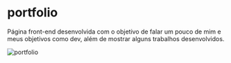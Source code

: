 # portfolio
 
Página front-end desenvolvida com o objetivo de falar um pouco de mim e meus objetivos como dev, além de mostrar alguns trabalhos desenvolvidos.

![portfolio](https://user-images.githubusercontent.com/81825952/162576094-aaa32df1-0884-4f37-9952-e1721210858d.png)
